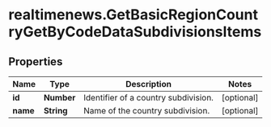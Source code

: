 # realtimenews.GetBasicRegionCountryGetByCodeDataSubdivisionsItems

## Properties

Name | Type | Description | Notes
------------ | ------------- | ------------- | -------------
**id** | **Number** | Identifier of a country subdivision. | [optional] 
**name** | **String** | Name of the country subdivision. | [optional] 



